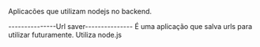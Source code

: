Aplicacões que utilizam nodejs no backend.

---------------Url saver---------------
É uma aplicação que salva urls para utilizar futuramente.
Utiliza node.js 
